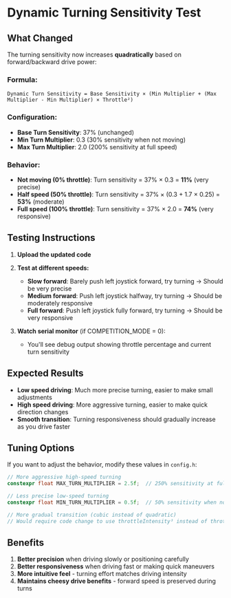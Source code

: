# Dynamic Turning Sensitivity Test

## What Changed

The turning sensitivity now increases **quadratically** based on forward/backward drive power:

### **Formula:**
```
Dynamic Turn Sensitivity = Base Sensitivity × (Min Multiplier + (Max Multiplier - Min Multiplier) × Throttle²)
```

### **Configuration:**
- **Base Turn Sensitivity**: 37% (unchanged)
- **Min Turn Multiplier**: 0.3 (30% sensitivity when not moving)
- **Max Turn Multiplier**: 2.0 (200% sensitivity at full speed)

### **Behavior:**
- **Not moving (0% throttle)**: Turn sensitivity = 37% × 0.3 = **11%** (very precise)
- **Half speed (50% throttle)**: Turn sensitivity = 37% × (0.3 + 1.7 × 0.25) = **53%** (moderate)
- **Full speed (100% throttle)**: Turn sensitivity = 37% × 2.0 = **74%** (very responsive)

## Testing Instructions

1. **Upload the updated code**
2. **Test at different speeds:**
   - **Slow forward**: Barely push left joystick forward, try turning → Should be very precise
   - **Medium forward**: Push left joystick halfway, try turning → Should be moderately responsive  
   - **Full forward**: Push left joystick fully forward, try turning → Should be very responsive

3. **Watch serial monitor** (if COMPETITION_MODE = 0):
   - You'll see debug output showing throttle percentage and current turn sensitivity

## Expected Results

- **Low speed driving**: Much more precise turning, easier to make small adjustments
- **High speed driving**: More aggressive turning, easier to make quick direction changes
- **Smooth transition**: Turning responsiveness should gradually increase as you drive faster

## Tuning Options

If you want to adjust the behavior, modify these values in `config.h`:

```cpp
// More aggressive high-speed turning
constexpr float MAX_TURN_MULTIPLIER = 2.5f;  // 250% sensitivity at full speed

// Less precise low-speed turning  
constexpr float MIN_TURN_MULTIPLIER = 0.5f;  // 50% sensitivity when not moving

// More gradual transition (cubic instead of quadratic)
// Would require code change to use throttleIntensity³ instead of throttleIntensity²
```

## Benefits

1. **Better precision** when driving slowly or positioning carefully
2. **Better responsiveness** when driving fast or making quick maneuvers  
3. **More intuitive feel** - turning effort matches driving intensity
4. **Maintains cheesy drive benefits** - forward speed is preserved during turns
